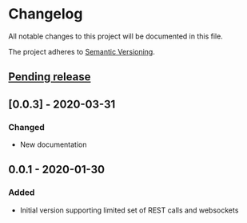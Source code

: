 # Changelog

All notable changes to this project will be documented in this file.

The project adheres to [Semantic Versioning](https://semver.org/spec/v2.0.0.html).

## [Pending release]

## [0.0.3] - 2020-03-31

### Changed

- New documentation

## 0.0.1 - 2020-01-30

### Added

- Initial version supporting limited set of REST calls and websockets

[Pending release]: https://github.com/nardew/binance-aio/compare/0.0.2...HEAD
[0.0.2]: https://github.com/nardew/bitpanda-aio/compare/0.0.1...0.0.2